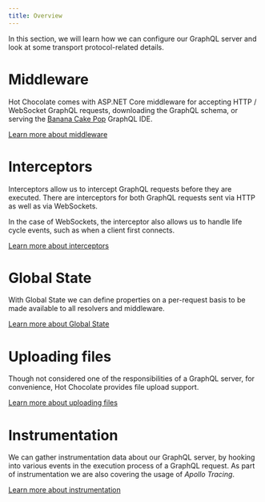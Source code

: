 ```yaml
---
title: Overview
---
```


In this section, we will learn how we can configure our GraphQL server and look at some transport protocol-related details.

# Middleware

Hot Chocolate comes with ASP.NET Core middleware for accepting HTTP / WebSocket GraphQL requests, downloading the GraphQL schema, or serving the [Banana Cake Pop](/docs/bananacakepop) GraphQL IDE.

[Learn more about middleware](/docs/hotchocolate/server/middleware)

# Interceptors

Interceptors allow us to intercept GraphQL requests before they are executed. There are interceptors for both GraphQL requests sent via HTTP as well as via WebSockets.

In the case of WebSockets, the interceptor also allows us to handle life cycle events, such as when a client first connects.

[Learn more about interceptors](/docs/hotchocolate/server/interceptors)

# Global State

With Global State we can define properties on a per-request basis to be made available to all resolvers and middleware.

[Learn more about Global State](/docs/hotchocolate/server/global-state)

# Uploading files

Though not considered one of the responsibilities of a GraphQL server, for convenience, Hot Chocolate provides file upload support.

[Learn more about uploading files](/docs/hotchocolate/server/uploading-files)

# Instrumentation

We can gather instrumentation data about our GraphQL server, by hooking into various events in the execution process of a GraphQL request. As part of instrumentation we are also covering the usage of _Apollo Tracing_.

[Learn more about instrumentation](/docs/hotchocolate/server/instrumentation)
